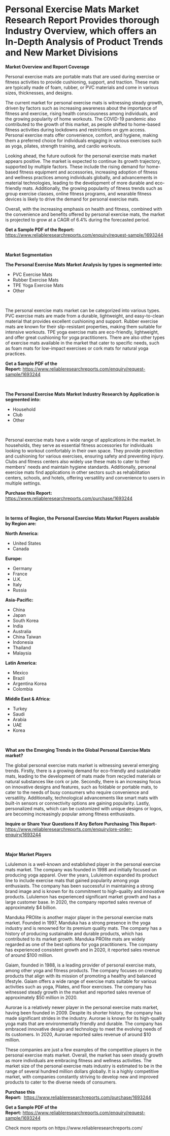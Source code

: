 <p><h1>Personal Exercise Mats Market Research Report Provides thorough Industry Overview, which offers an In-Depth Analysis of Product Trends and New Market Divisions</h1></p><p><strong>Market Overview and Report Coverage</strong></p>
<p><p>Personal exercise mats are portable mats that are used during exercise or fitness activities to provide cushioning, support, and traction. These mats are typically made of foam, rubber, or PVC materials and come in various sizes, thicknesses, and designs.</p><p>The current market for personal exercise mats is witnessing steady growth, driven by factors such as increasing awareness about the importance of fitness and exercise, rising health consciousness among individuals, and the growing popularity of home workouts. The COVID-19 pandemic also contributed to the growth of this market, as people shifted to home-based fitness activities during lockdowns and restrictions on gym access. Personal exercise mats offer convenience, comfort, and hygiene, making them a preferred choice for individuals engaging in various exercises such as yoga, pilates, strength training, and cardio workouts.</p><p>Looking ahead, the future outlook for the personal exercise mats market appears positive. The market is expected to continue its growth trajectory, supported by multiple factors. These include the rising demand for home-based fitness equipment and accessories, increasing adoption of fitness and wellness practices among individuals globally, and advancements in material technologies, leading to the development of more durable and eco-friendly mats. Additionally, the growing popularity of fitness trends such as group exercise classes, online fitness programs, and wearable fitness devices is likely to drive the demand for personal exercise mats.</p><p>Overall, with the increasing emphasis on health and fitness, combined with the convenience and benefits offered by personal exercise mats, the market is projected to grow at a CAGR of 6.4% during the forecasted period.</p></p>
<p><strong>Get a Sample PDF of the Report:</strong> <a href="https://www.reliableresearchreports.com/enquiry/request-sample/1693244">https://www.reliableresearchreports.com/enquiry/request-sample/1693244</a></p>
<p>&nbsp;</p>
<p><strong>Market Segmentation</strong></p>
<p><strong>The Personal Exercise Mats Market Analysis by types is segmented into:</strong></p>
<p><ul><li>PVC Exercise Mats</li><li>Rubber Exercise Mats</li><li>TPE Yoga Exercise Mats</li><li>Other</li></ul></p>
<p>&nbsp;</p>
<p><p>The personal exercise mats market can be categorized into various types. PVC exercise mats are made from a durable, lightweight, and easy-to-clean material that provides excellent cushioning and support. Rubber exercise mats are known for their slip-resistant properties, making them suitable for intensive workouts. TPE yoga exercise mats are eco-friendly, lightweight, and offer great cushioning for yoga practitioners. There are also other types of exercise mats available in the market that cater to specific needs, such as foam mats for low-impact exercises or cork mats for natural yoga practices.</p></p>
<p><strong>Get a Sample PDF of the Report:</strong>&nbsp;<a href="https://www.reliableresearchreports.com/enquiry/request-sample/1693244">https://www.reliableresearchreports.com/enquiry/request-sample/1693244</a></p>
<p>&nbsp;</p>
<p><strong>The Personal Exercise Mats Market Industry Research by Application is segmented into:</strong></p>
<p><ul><li>Household</li><li>Club</li><li>Other</li></ul></p>
<p>&nbsp;</p>
<p><p>Personal exercise mats have a wide range of applications in the market. In households, they serve as essential fitness accessories for individuals looking to workout comfortably in their own space. They provide protection and cushioning for various exercises, ensuring safety and preventing injury. Clubs and fitness centers also widely use these mats to cater to their members' needs and maintain hygiene standards. Additionally, personal exercise mats find applications in other sectors such as rehabilitation centers, schools, and hotels, offering versatility and convenience to users in multiple settings.</p></p>
<p><strong>Purchase this Report:</strong>&nbsp; <a href="https://www.reliableresearchreports.com/purchase/1693244">https://www.reliableresearchreports.com/purchase/1693244</a></p>
<p>&nbsp;</p>
<p><strong>In terms of Region, the Personal Exercise Mats Market Players available by Region are:</strong></p>
<p>
    <p> <strong> North America: </strong>
        <ul>
            <li>United States</li>
            <li>Canada</li>
        </ul>
        </p> 
    <p> <strong> Europe: </strong>
        <ul>
            <li>Germany</li>
            <li>France</li>
            <li>U.K.</li>
            <li>Italy</li>
            <li>Russia</li>
        </ul>
        </p> 
    <p> <strong> Asia-Pacific: </strong>
        <ul>
            <li>China</li>
            <li>Japan</li>
            <li>South Korea</li>
            <li>India</li>
            <li>Australia</li>
            <li>China Taiwan</li>
            <li>Indonesia</li>
            <li>Thailand</li>
            <li>Malaysia</li>
        </ul>
        </p> 
    <p> <strong> Latin America: </strong>
        <ul>
            <li>Mexico</li>
            <li>Brazil</li>
            <li>Argentina Korea</li>
            <li>Colombia</li>
        </ul>
        </p> 
    <p> <strong> Middle East & Africa: </strong>
        <ul>
            <li>Turkey</li>
            <li>Saudi</li>
            <li>Arabia</li>
            <li>UAE</li>
            <li>Korea</li>
        </ul>
    </p>
    </p>
<p>&nbsp;</p>
<p><strong>What are the Emerging Trends in the Global Personal Exercise Mats market?</strong></p>
<p><p>The global personal exercise mats market is witnessing several emerging trends. Firstly, there is a growing demand for eco-friendly and sustainable mats, leading to the development of mats made from recycled materials or natural substances like cork or jute. Secondly, there is an increasing focus on innovative designs and features, such as foldable or portable mats, to cater to the needs of busy consumers who require convenience and versatility. Additionally, technological advancements like smart mats with built-in sensors or connectivity options are gaining popularity. Lastly, personalized mats, which can be customized with unique designs or logos, are becoming increasingly popular among fitness enthusiasts.</p></p>
<p><strong>Inquire or Share Your Questions If Any Before Purchasing This Report</strong>- <a href="https://www.reliableresearchreports.com/enquiry/pre-order-enquiry/1693244">https://www.reliableresearchreports.com/enquiry/pre-order-enquiry/1693244</a></p>
<p>&nbsp;</p>
<p><strong>Major Market Players</strong></p>
<p><p>Lululemon is a well-known and established player in the personal exercise mats market. The company was founded in 1998 and initially focused on producing yoga apparel. Over the years, Lululemon expanded its product line to include exercise mats that gained popularity among yoga enthusiasts. The company has been successful in maintaining a strong brand image and is known for its commitment to high-quality and innovative products. Lululemon has experienced significant market growth and has a large customer base. In 2020, the company reported sales revenue of approximately $4 billion.</p><p>Manduka PROlite is another major player in the personal exercise mats market. Founded in 1997, Manduka has a strong presence in the yoga industry and is renowned for its premium quality mats. The company has a history of producing sustainable and durable products, which has contributed to its market growth. Manduka PROlite mats are widely regarded as one of the best options for yoga practitioners. The company has experienced consistent growth and in 2020, it reported sales revenue of around $100 million.</p><p>Gaiam, founded in 1988, is a leading provider of personal exercise mats, among other yoga and fitness products. The company focuses on creating products that align with its mission of promoting a healthy and balanced lifestyle. Gaiam offers a wide range of exercise mats suitable for various activities such as yoga, Pilates, and floor exercises. The company has witnessed steady growth in the market and reported sales revenue of approximately $50 million in 2020.</p><p>Aurorae is a relatively newer player in the personal exercise mats market, having been founded in 2009. Despite its shorter history, the company has made significant strides in the industry. Aurorae is known for its high-quality yoga mats that are environmentally friendly and durable. The company has embraced innovative design and technology to meet the evolving needs of its customers. In 2020, Aurorae reported sales revenue of around $10 million.</p><p>These companies are just a few examples of the competitive players in the personal exercise mats market. Overall, the market has seen steady growth as more individuals are embracing fitness and wellness activities. The market size of the personal exercise mats industry is estimated to be in the range of several hundred million dollars globally. It is a highly competitive market, with companies constantly striving to develop new and improved products to cater to the diverse needs of consumers.</p></p>
<p><strong>Purchase this Report:</strong>&nbsp;&nbsp;<a href="https://www.reliableresearchreports.com/purchase/1693244">https://www.reliableresearchreports.com/purchase/1693244</a></p>
<p></p>
<p><strong>Get a Sample PDF of the Report:</strong>&nbsp;<a href="https://www.reliableresearchreports.com/enquiry/request-sample/1693244">https://www.reliableresearchreports.com/enquiry/request-sample/1693244</a></p>
<p>Check more reports on https://www.reliableresearchreports.com/</p>